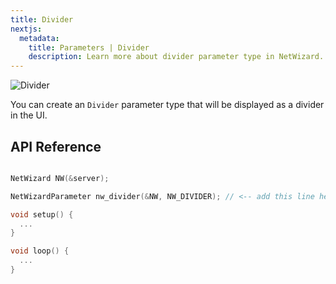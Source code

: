 ```yaml
---
title: Divider
nextjs:
  metadata:
    title: Parameters | Divider
    description: Learn more about divider parameter type in NetWizard.
---
```


![Divider](/nw-divider.png)

You can create an `Divider` parameter type that will be displayed as a divider in the UI.

## API Reference

```cpp

NetWizard NW(&server);

NetWizardParameter nw_divider(&NW, NW_DIVIDER); // <-- add this line here

void setup() {
  ...
}

void loop() {
  ...
}
```
